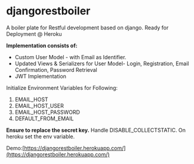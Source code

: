 # djangorestboiler
A boiler plate for Restful development based on django. Ready for Deployment @ Heroku 

**Implementation consists of:**
 - Custom User Model - with Email as Identifier.
 - Updated Views & Serializers for User Model- Login, Registration, Email Confirmation, Password Retrieval 
 - JWT Implementation

Initialize Environment Variables for Following:

 1. EMAIL_HOST
 2. EMAIL_HOST_USER 
 3. EMAIL_HOST_PASSWORD 
 4. DEFAULT_FROM_EMAIL

**Ensure to replace the secret key.**
Handle DISABLE_COLLECTSTATIC. On heroku set the env variable.

Demo:[https://djangorestboiler.herokuapp.com/](https://djangorestboiler.herokuapp.com/)